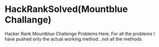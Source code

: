 # HackRankSolved(Mountblue Challange)
Hacker Rank Mountblue Challenge Problems
Here, For all the problems I have pushed only the actual working method...not all the methods 
